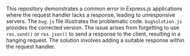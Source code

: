 This repository demonstrates a common error in Express.js applications where the request handler lacks a response, leading to unresponsive servers.  The `bug.js` file illustrates the problematic code.  `bugSolution.js` provides the corrected version.  The issue arises from forgetting to use `res.send()` or `res.json()` to send a response to the client, resulting in a hanging request.  The solution involves adding a suitable response within the request handler.
